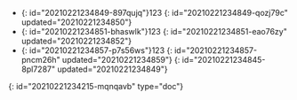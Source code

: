 - {: id="20210221234849-897qujq"}123
  {: id="20210221234849-qozj79c" updated="20210221234850"}
- {: id="20210221234851-bhaswlk"}123
  {: id="20210221234851-eao76zy" updated="20210221234852"}
- {: id="20210221234857-p7s56ws"}123
  {: id="20210221234857-pncm26h" updated="20210221234859"}
{: id="20210221234845-8pl7287" updated="20210221234849"}


{: id="20210221234215-mqnqavb" type="doc"}
